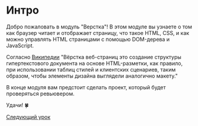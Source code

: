 # Интро

Добро пожаловать в модуль "Верстка"! В этом модуле вы узнаете о том как браузер читает и отображает страницу, что такое HTML, CSS, и как можно управлять HTML страницами с помощью DOM-дерева и JavaScript.

Согласно [Википедии](https://ru.wikipedia.org/wiki/%D0%92%D1%91%D1%80%D1%81%D1%82%D0%BA%D0%B0_%D0%B2%D0%B5%D0%B1-%D1%81%D1%82%D1%80%D0%B0%D0%BD%D0%B8%D1%86) "Вёрстка веб-страниц это создание структуры гипертекстового документа на основе HTML-разметки, как правило, при использовании таблиц стилей и клиентских сценариев, таким образом, чтобы элементы дизайна выглядели аналогично макету."

В конце модуля вам предстоит сделать проект, который будет проверяться ревьювером.

Удачи! 🍀

[Следующий урок](../how-browser-works/)
